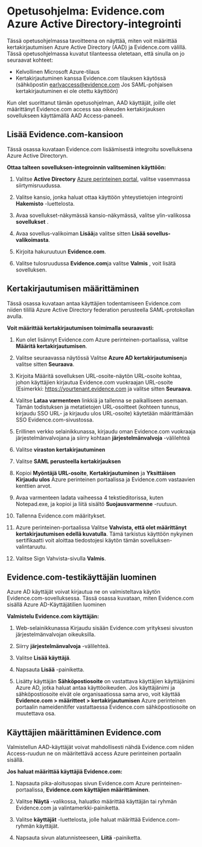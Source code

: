 <properties
    pageTitle="Opetusohjelma: Azure Active Directory-integrointi Evidence.com | Microsoft Azure"
    description="Opettele määrittämään kertakirjautumisen Azure Active Directory- ja Evidence.com välillä."
    services="active-directory"
    documentationCenter=""
    authors="asmalser-msft"
    manager="femila"
    editor=""/>

<tags
    ms.service="active-directory"
    ms.workload="identity"
    ms.tgt_pltfrm="na"
    ms.devlang="na"
    ms.topic="article"
    ms.date="02/23/2016"
    ms.author="asmalser"/>


# <a name="tutorial-azure-active-directory-integration-with-evidencecom"></a>Opetusohjelma: Evidence.com Azure Active Directory-integrointi

Tässä opetusohjelmassa tavoitteena on näyttää, miten voit määrittää kertakirjautumisen Azure Active Directory (AAD) ja Evidence.com välillä. Tässä opetusohjelmassa kuvatut tilanteessa oletetaan, että sinulla on jo seuraavat kohteet:
    
* Kelvollinen Microsoft Azure-tilaus
* Kertakirjautuminen kanssa Evidence.com tilauksen käytössä (sähköpostin earlyaccess@evidence.com Jos SAML-pohjaisen kertakirjautuminen ei ole otettu käyttöön)

Kun olet suorittanut tämän opetusohjelman, AAD käyttäjät, joille olet määrittänyt Evidence.com access saa oikeuden kertakirjauksen sovellukseen käyttämällä AAD Access-paneeli.

## <a name="add-evidencecom-to-your-directory"></a>Lisää Evidence.com-kansioon

Tässä osassa kuvataan Evidence.com lisäämisestä integroitu sovelluksena Azure Active Directoryn.

**Ottaa talteen sovelluksen-integroinnin valitseminen käyttöön:**

1.  Valitse **Active Directory** [Azure perinteinen portal](https://manage.windowsazure.com), valitse vasemmassa siirtymisruudussa.

2.  Valitse kansio, jonka haluat ottaa käyttöön yhteystietojen integrointi **Hakemisto** -luettelosta.

3.  Avaa sovellukset-näkymässä kansio-näkymässä, valitse ylin-valikossa **sovellukset** .

4.  Avaa sovellus-valikoiman **Lisää**ja valitse sitten **Lisää sovellus-valikoimasta**.

5.  Kirjoita hakuruutuun **Evidence.com**.

6.  Valitse tulosruudussa **Evidence.com**ja valitse **Valmis** , voit lisätä sovelluksen.


## <a name="configuring-single-sign-on"></a>Kertakirjautumisen määrittäminen

Tässä osassa kuvataan antaa käyttäjien todentamiseen Evidence.com niiden tilillä Azure Active Directory federation perusteella SAML-protokollan avulla.

**Voit määrittää kertakirjautumisen toimimalla seuraavasti:**

1.  Kun olet lisännyt Evidence.com Azure perinteinen-portaalissa, valitse **Määritä kertakirjautumisen**. 
 
2.  Valitse seuraavassa näytössä Valitse **Azure AD kertakirjautumisen**ja valitse sitten **Seuraava**.

3.  Kirjoita Määritä sovelluksen URL-osoite-näytön URL-osoite kohtaa, johon käyttäjien kirjautua Evidence.com vuokraajan URL-osoite (Esimerkki: https://yourtenant.evidence.com ja valitse sitten **Seuraava**. 

4.  Valitse **Lataa varmenteen** linkkiä ja tallenna se paikalliseen asemaan. Tämän todistuksen ja metatietojen URL-osoitteet (kohteen tunnus, kirjaudu SSO URL- ja kirjaudu ulos URL-osoite) käytetään määrittämään SSO Evidence.com-sivustossa. 

5.  Erillinen verkko selainikkunassa, kirjaudu oman Evidence.com vuokraaja järjestelmänvalvojana ja siirry kohtaan **järjestelmänvalvoja** -välilehteä
      
6.  Valitse **viraston kertakirjautuminen**
 
7.  Valitse **SAML perusteella kertakirjauksen**
 
8.  Kopioi **Myöntäjä URL-osoite**, **Kertakirjautuminen** ja **Yksittäisen Kirjaudu ulos** Azure perinteinen portaalissa ja Evidence.com vastaavien kenttien arvot.

9.  Avaa varmenteen ladata vaiheessa 4 tekstieditorissa, kuten Notepad.exe, ja kopioi ja liitä sisältö **Suojausvarmenne** -ruutuun. 

10. Tallenna Evidence.com määritykset.
 
11. Azure perinteinen-portaalissa Valitse **Vahvista, että olet määrittänyt kertakirjautumisen edellä kuvatulla**. Tämä tarkistus käyttöön nykyinen sertifikaatti voit aloittaa tiedostojesi käytön tämän sovelluksen-valintaruutu.
 
12. Valitse Sign Vahvista-sivulla **Valmis**.  


## <a name="creating-an-evidencecom-test-user"></a>Evidence.com-testikäyttäjän luominen

Azure AD käyttäjät voivat kirjautua ne on valmisteltava käytön Evidence.com-sovelluksessa. Tässä osassa kuvataan, miten Evidence.com sisällä Azure AD-Käyttäjätilien luominen

**Valmistelu Evidence.com käyttäjän:**

1.  Web-selainikkunassa Kirjaudu sisään Evidence.com yrityksesi sivuston järjestelmänvalvojan oikeuksilla.

2.  Siirry **järjestelmänvalvoja** -välilehteä.

3.  Valitse **Lisää käyttäjä**.

4.  Napsauta **Lisää** -painiketta.

5.  Lisätty käyttäjän **Sähköpostiosoite** on vastattava käyttäjien käyttäjänimi Azure AD, jotka haluat antaa käyttöoikeuden. Jos käyttäjänimi ja sähköpostiosoite eivät ole organisaatiossa sama arvo, voit käyttää **Evidence.com > määritteet > kertakirjautumisen** Azure perinteinen portaalin nameidenitifer vastattaessa Evidence.com sähköpostiosoite on muutettava osa.


## <a name="assigning-users-to-evidencecom"></a>Käyttäjien määrittäminen Evidence.com

Valmistellun AAD-käyttäjät voivat mahdollisesti nähdä Evidence.com niiden Access-ruudun ne on määritettävä access Azure perinteinen portaalin sisällä.

**Jos haluat määrittää käyttäjiä Evidence.com:**

1.  Napsauta pika-aloitusopas sivun Evidence.com Azure perinteinen-portaalissa, **Evidence.com käyttäjien määrittäminen**.
 
2.  Valitse **Näytä** -valikossa, haluatko määrittää käyttäjän tai ryhmän Evidence.com ja valintamerkki-painiketta.
 
3.  Valitse **käyttäjät** -luettelosta, jolle haluat määrittää Evidence.com-ryhmän käyttäjät.
 
4.  Napsauta sivun alatunnisteeseen, **Liitä** -painiketta.

